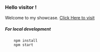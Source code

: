 ### Hello visitor !

Welcome to my showcase. [Click Here to visit](https://rupinder1133.github.io/showcase/)

##### For local development
```
    npm install
    npm start
```
